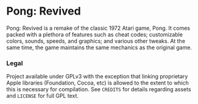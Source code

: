 # Pong: Revived

Pong: Revived is a remake of the classic 1972 Atari game, Pong. It comes packed with a plethora of features such as cheat codes; customizable colors, sounds, speeds, and graphics; and various other tweaks. At the same time, the game maintains the same mechanics as the original game.

### Legal
Project available under GPLv3 with the exception that linking proprietary Apple libraries (Foundation, Cocoa, etc) is allowed to the extent to which this is necessary for compilation. See `CREDITS` for details regarding assets and `LICENSE` for full GPL text.
